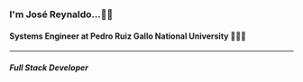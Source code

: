 
### I'm José Reynaldo...👋🏻
#### Systems Engineer at Pedro Ruiz Gallo National University 👨🏻‍💻
---
##### _Full Stack Developer_

<!--
**JoseRey66/JoseRey66** is a ✨ _special_ ✨ repository because its `README.md` (this file) appears on your GitHub profile.

Here are some ideas to get you started:

- 🔭 I’m currently working on ...
- 🌱 I’m currently learning ...
- 👯 I’m looking to collaborate on ...
- 🤔 I’m looking for help with ...
- 💬 Ask me about ...
- 📫 How to reach me: ...
- 😄 Pronouns: ...
- ⚡ Fun fact: ...
-->
